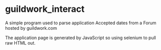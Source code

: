 # guildwork_interact

A simple program used to parse application Accepted dates from a Forum hosted by guildwork.com

The application page is generated by JavaScript so using selenium to pull raw HTML out. 
